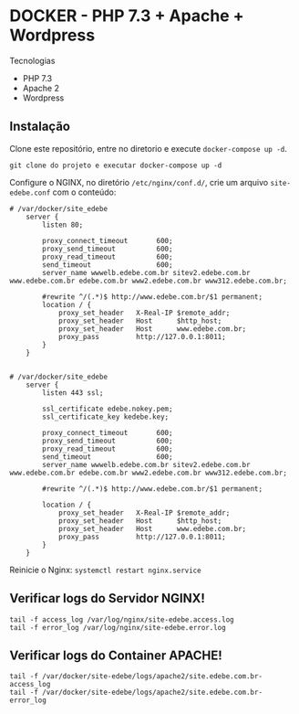 # DOCKER - PHP 7.3 + Apache + Wordpress

Tecnologias

* PHP 7.3
* Apache 2
* Wordpress

## Instalação

Clone este repositório, entre no diretorio e  execute `docker-compose up -d`.

```
git clone do projeto e executar docker-compose up -d
```


Configure o NGINX, no diretório `/etc/nginx/conf.d/`, crie um arquivo `site-edebe.conf` com o conteúdo:

```
# /var/docker/site_edebe
    server {
        listen 80;

        proxy_connect_timeout       600;
        proxy_send_timeout          600;
        proxy_read_timeout          600;
        send_timeout                600;
        server_name wwwelb.edebe.com.br sitev2.edebe.com.br www.edebe.com.br edebe.com.br www2.edebe.com.br www312.edebe.com.br;

        #rewrite ^/(.*)$ http://www.edebe.com.br/$1 permanent;
        location / {
            proxy_set_header   X-Real-IP $remote_addr;
            proxy_set_header   Host      $http_host;
            proxy_set_header   Host      www.edebe.com.br;
            proxy_pass         http://127.0.0.1:8011;
        }
    }


# /var/docker/site_edebe
    server {
        listen 443 ssl;

        ssl_certificate edebe.nokey.pem;
        ssl_certificate_key kedebe.key;

        proxy_connect_timeout       600;
        proxy_send_timeout          600;
        proxy_read_timeout          600;
        send_timeout                600;
        server_name wwwelb.edebe.com.br sitev2.edebe.com.br www.edebe.com.br edebe.com.br www2.edebe.com.br www312.edebe.com.br;
        
        #rewrite ^/(.*)$ http://www.edebe.com.br/$1 permanent;
        
        location / {
            proxy_set_header   X-Real-IP $remote_addr;
            proxy_set_header   Host      $http_host;
            proxy_set_header   Host      www.edebe.com.br;
            proxy_pass         http://127.0.0.1:8011;
        }
    }

```


Reinicie o Nginx: `systemctl restart nginx.service`

## Verificar logs do Servidor NGINX!

```
tail -f access_log /var/log/nginx/site-edebe.access.log
tail -f error_log /var/log/nginx/site-edebe.error.log
```
## Verificar logs do Container APACHE!
```
tail -f /var/docker/site-edebe/logs/apache2/site.edebe.com.br-access_log
tail -f /var/docker/site-edebe/logs/apache2/site.edebe.com.br-error_log
```
